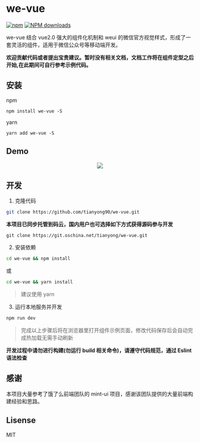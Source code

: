# we-vue

[![npm](https://img.shields.io/npm/v/we-vue.svg?maxAge=3600)](https://www.npmjs.com/package/we-vue)
[![NPM downloads](http://img.shields.io/npm/dm/we-vue.svg)](https://npmjs.org/package/we-vue)

we-vue 结合 vue2.0 强大的组件化机制和 weui 的微信官方视觉样式，形成了一套灵活的组件，适用于微信公众号等移动端开发。

**欢迎贡献代码或者提出宝贵建议。暂时没有相关文档，文档工作将在组件定型之后开始,在此期间可自行参考示例代码。**

## 安装

npm

```shell
npm install we-vue -S
```

yarn

```shell
yarn add we-vue -S
```

## Demo

<p align="center">
  <a href="http://wevue.org">
    <img src="https://raw.githubusercontent.com/tianyong90/we-vue/master/img/qrcode.png">
  </a>
</p>

## 开发

1. 克隆代码

``` bash
git clone https://github.com/tianyong90/we-vue.git
```

**本项目已同步托管到码云，国内用户也可选择如下方式获得源码参与开发**

```shell
git clone https://git.oschina.net/tianyong/we-vue.git
```

2. 安装依赖

``` bash
cd we-vue && npm install
```
或
``` bash
cd we-vue && yarn install
```
> 建议使用 yarn

3. 运行本地服务并开发

``` bash
npm run dev
```

> 完成以上步骤后将在浏览器里打开组件示例页面，修改代码保存后会自动完成热加载无需手动刷新

**开发过程中请勿进行构建(勿运行 build 相关命令)，请遵守代码规范，通过 Eslint 语法检查**

## 感谢

本项目大量参考了饿了么前端团队的 mint-ui 项目，感谢该团队提供的大量前端构建经验和思路。

## Lisense

MIT

